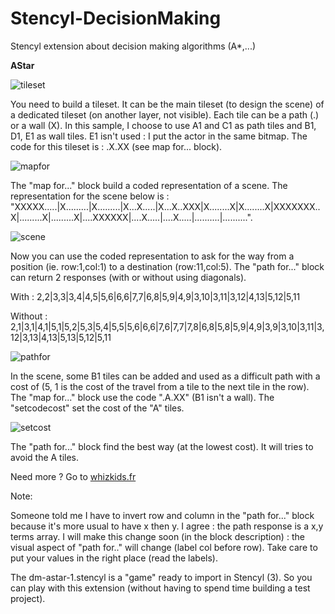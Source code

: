 Stencyl-DecisionMaking
======================

Stencyl extension about decision making algorithms (A*,...)

**AStar**

![tileset](/jihem/Stencyl-DecisionMaking/blob/master/doc/tileset.png?raw=true)

You need to build a tileset. It can be the main tileset (to design the scene) of a dedicated tileset (on another layer, not visible). Each tile can be a path (.) or a wall (X). In this sample, I choose to use A1 and C1 as path tiles and B1, D1, E1 as wall tiles. E1 isn't used : I put the actor in the same bitmap. The code for this tileset is : .X.XX (see map for... block). 

![mapfor](/jihem/Stencyl-DecisionMaking/blob/master/doc/mapfor.png?raw=true)

The "map for..." block build a coded representation of a scene. The representation for the scene below is : "XXXXX.....|X.........|X.........|X...X.....|X...X..XXX|X........X|X........X|XXXXXXX..X|.........X|.........X|....XXXXXX|....X.....|....X.....|..........|..........".

![scene](/jihem/Stencyl-DecisionMaking/blob/master/doc/scene.png?raw=true)

Now you can use the coded representation to ask for the way from a position (ie. row:1,col:1) to a destination (row:11,col:5). The "path for..." block can return 2 responses (with or without using diagonals).

With : 2,2|3,3|3,4|4,5|5,6|6,6|7,7|6,8|5,9|4,9|3,10|3,11|3,12|4,13|5,12|5,11

Without : 2,1|3,1|4,1|5,1|5,2|5,3|5,4|5,5|5,6|6,6|7,6|7,7|7,8|6,8|5,8|5,9|4,9|3,9|3,10|3,11|3,12|3,13|4,13|5,13|5,12|5,11

![pathfor](/jihem/Stencyl-DecisionMaking/blob/master/doc/pathfor.png?raw=true)

In the scene, some B1 tiles can be added and used as a difficult path with a cost of (5, 1 is the cost of the travel from a tile to the next tile in the row). The "map for..." block use the code ".A.XX" (B1 isn't a wall). The "setcodecost" set the cost of the "A" tiles.

![setcost](/jihem/Stencyl-DecisionMaking/blob/master/doc/setcost.png?raw=true)

The "path for..." block find the best way (at the lowest cost). It will tries to avoid the A tiles. 

Need more ? Go to [whizkids.fr](http://whizkids.fr)

Note:

Someone told me I have to invert row and column in the "path for..." block because it's more usual to have x then y. I agree : the path response is a x,y terms array. I will make this change soon (in the block description) : the visual aspect of "path for.." will change (label col before row). Take care to put your values in the right place (read the labels).

The dm-astar-1.stencyl is a "game" ready to import in Stencyl (3). So you can play with this extension (without having to spend time building a test project).
